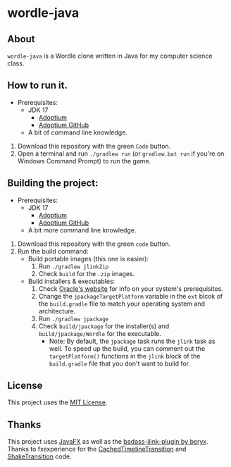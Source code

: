 # wordle-java

## About
`wordle-java` is a Wordle clone written in Java for my computer science class.

## How to run it.
- Prerequisites:
    - JDK 17
        - [Adoptium](https://adoptium.net/temurin/releases)
        - [Adoptium GitHub](https://github.com/adoptium/temurin17-binaries/releases)
    - A bit of command line knowledge.
1. Download this repository with the green `Code` button.
1. Open a terminal and run `./gradlew run` (or `gradlew.bat run` if you're on Windows Command Prompt) to run the game.

## Building the project:
- Prerequisites:
    - JDK 17
        - [Adoptium](https://adoptium.net/temurin/releases)
        - [Adoptium GitHub](https://github.com/adoptium/temurin17-binaries/releases)
    - A bit more command line knowledge. 
1. Download this repository with the green `code` button.
1. Run the build command:
    - Build portable images (this one is easier):
        1. Run `./gradlew jlinkZip`
        1. Check `build` for the `.zip` images.
    - Build installers & executables:
        1. Check [Oracle's website](https://docs.oracle.com/en/java/javase/14/jpackage/packaging-overview.html#GUID-786E15C0-2CE7-4BDF-9B2F-AC1C57249134:~:text=Java%20Runtime%20Requirements-,Packaging%20Pre%2DReqs,WiX%203.0%20or%20later%20is%20required.,-Application%20Preparation) for info on your system's prerequisites.
        1. Change the `jpackageTargetPlatform` variable in the `ext` blcok of the `build.gradle` file to match your operating system and architecture.
        1. Run `./gradlew jpackage`
        1. Check `build/jpackage` for the installer(s) and `build/jpackage/Wordle` for the executable.
            - Note: By default, the `jpackage` task runs the `jlink` task as well. To speed up the build, you can comment out the `targetPlatform()` functions in the `jlink` block of the `build.gradle` file that you don't want to build for.


## License
This project uses the [MIT License](https://opensource.org/licenses/MIT).

## Thanks
This project uses [JavaFX](https://openjfx.io) as well as the [badass-jlink-plugin by beryx](https://github.com/beryx/badass-jlink-plugin).
Thanks to fxexperience for the [CachedTimelineTransition](https://github.com/fxexperience/code/blob/master/FXExperienceControls/src/com/fxexperience/javafx/animation/CachedTimelineTransition.java) and [ShakeTransition](https://github.com/fxexperience/code/blob/master/FXExperienceControls/src/com/fxexperience/javafx/animation/ShakeTransition.java) code.

